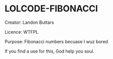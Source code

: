 # LOLCODE-FIBONACCI

Creator: Landon Buttars

Licence: WTFPL

Purpose: Fibonacci numbers becuase I wuz bored

If you find a use for this, God help you soul.